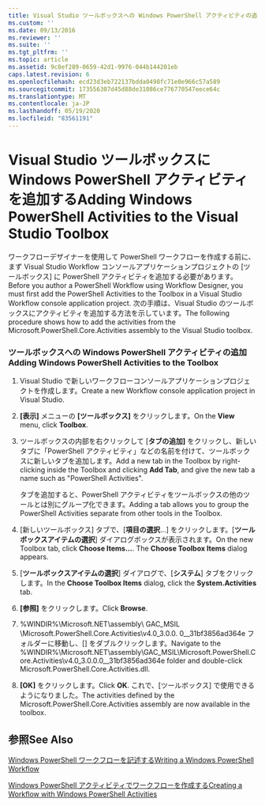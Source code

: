 ```yaml
---
title: Visual Studio ツールボックスへの Windows PowerShell アクティビティの追加 |Microsoft Docs
ms.custom: ''
ms.date: 09/13/2016
ms.reviewer: ''
ms.suite: ''
ms.tgt_pltfrm: ''
ms.topic: article
ms.assetid: 9c8ef289-0659-42d1-9976-044b144201eb
caps.latest.revision: 6
ms.openlocfilehash: ecd23d3eb722137bdda0498fc71e0e966c57a589
ms.sourcegitcommit: 173556307d45d88de31086ce776770547eece64c
ms.translationtype: MT
ms.contentlocale: ja-JP
ms.lasthandoff: 05/19/2020
ms.locfileid: "83561191"
---
```

# <a name="adding-windows-powershell-activities-to-the-visual-studio-toolbox"></a><span data-ttu-id="d796d-102">Visual Studio ツールボックスに Windows PowerShell アクティビティを追加する</span><span class="sxs-lookup"><span data-stu-id="d796d-102">Adding Windows PowerShell Activities to the Visual Studio Toolbox</span></span>

<span data-ttu-id="d796d-103">ワークフローデザイナーを使用して PowerShell ワークフローを作成する前に、まず Visual Studio Workflow コンソールアプリケーションプロジェクトの [ツールボックス] に PowerShell アクティビティを追加する必要があります。</span><span class="sxs-lookup"><span data-stu-id="d796d-103">Before you author a PowerShell Workflow using Workflow Designer, you must first add the PowerShell Activities to the Toolbox in a Visual Studio Workflow console application project.</span></span> <span data-ttu-id="d796d-104">次の手順は、Visual Studio のツールボックスにアクティビティを追加する方法を示しています。</span><span class="sxs-lookup"><span data-stu-id="d796d-104">The following procedure shows how to add the activities from the Microsoft.PowerShell.Core.Activities assembly to the Visual Studio toolbox.</span></span>

### <a name="adding-windows-powershell-activities-to-the-toolbox"></a><span data-ttu-id="d796d-105">ツールボックスへの Windows PowerShell アクティビティの追加</span><span class="sxs-lookup"><span data-stu-id="d796d-105">Adding Windows PowerShell Activities to the Toolbox</span></span>

1. <span data-ttu-id="d796d-106">Visual Studio で新しいワークフローコンソールアプリケーションプロジェクトを作成します。</span><span class="sxs-lookup"><span data-stu-id="d796d-106">Create a new Workflow console application project in Visual Studio.</span></span>

2. <span data-ttu-id="d796d-107">**[表示]** メニューの **[ツールボックス]** をクリックします。</span><span class="sxs-lookup"><span data-stu-id="d796d-107">On the **View** menu, click **Toolbox**.</span></span>

3. <span data-ttu-id="d796d-108">ツールボックスの内部を右クリックして [**タブの追加]** をクリックし、新しいタブに「PowerShell アクティビティ」などの名前を付けて、ツールボックスに新しいタブを追加します。</span><span class="sxs-lookup"><span data-stu-id="d796d-108">Add a new tab in the Toolbox by right-clicking inside the Toolbox and clicking **Add Tab**, and give the new tab a name such as "PowerShell Activities".</span></span>

   <span data-ttu-id="d796d-109">タブを追加すると、PowerShell アクティビティをツールボックスの他のツールとは別にグループ化できます。</span><span class="sxs-lookup"><span data-stu-id="d796d-109">Adding a tab allows you to group the PowerShell Activities separate from other tools in the Toolbox.</span></span>

4. <span data-ttu-id="d796d-110">[新しいツールボックス] タブで、[**項目の選択**...] をクリックします。[**ツールボックスアイテムの選択**] ダイアログボックスが表示されます。</span><span class="sxs-lookup"><span data-stu-id="d796d-110">On the new Toolbox tab, click **Choose Items...**. The **Choose Toolbox Items** dialog appears.</span></span>

5. <span data-ttu-id="d796d-111">[**ツールボックスアイテムの選択**] ダイアログで、[**システム**] タブをクリックします。</span><span class="sxs-lookup"><span data-stu-id="d796d-111">In the **Choose Toolbox Items** dialog, click the **System.Activities** tab.</span></span>

6. <span data-ttu-id="d796d-112">**[参照]** をクリックします。</span><span class="sxs-lookup"><span data-stu-id="d796d-112">Click **Browse**.</span></span>

7. <span data-ttu-id="d796d-113">%WINDIR%\Microsoft.NET\assembly\ GAC_MSIL \Microsoft.PowerShell.Core.Activities\v4.0_3.0.0. 0__31bf3856ad364e フォルダーに移動し、[] をダブルクリックします。</span><span class="sxs-lookup"><span data-stu-id="d796d-113">Navigate to the %WINDIR%\Microsoft.NET\assembly\GAC_MSIL\Microsoft.PowerShell.Core.Activities\v4.0_3.0.0.0__31bf3856ad364e folder and double-click Microsoft.PowerShell.Core.Activities.dll.</span></span>

8. <span data-ttu-id="d796d-114">**[OK]** をクリックします。</span><span class="sxs-lookup"><span data-stu-id="d796d-114">Click **OK**.</span></span> <span data-ttu-id="d796d-115">これで、[ツールボックス] で使用できるようになりました。</span><span class="sxs-lookup"><span data-stu-id="d796d-115">The activities defined by the Microsoft.PowerShell.Core.Activities assembly are now available in the toolbox.</span></span>

## <a name="see-also"></a><span data-ttu-id="d796d-116">参照</span><span class="sxs-lookup"><span data-stu-id="d796d-116">See Also</span></span>

[<span data-ttu-id="d796d-117">Windows PowerShell ワークフローを記述する</span><span class="sxs-lookup"><span data-stu-id="d796d-117">Writing a Windows PowerShell Workflow</span></span>](./writing-a-windows-powershell-workflow.md)

[<span data-ttu-id="d796d-118">Windows PowerShell アクティビティでワークフローを作成する</span><span class="sxs-lookup"><span data-stu-id="d796d-118">Creating a Workflow with Windows PowerShell Activities</span></span>](./creating-a-workflow-with-windows-powershell-activities.md)
